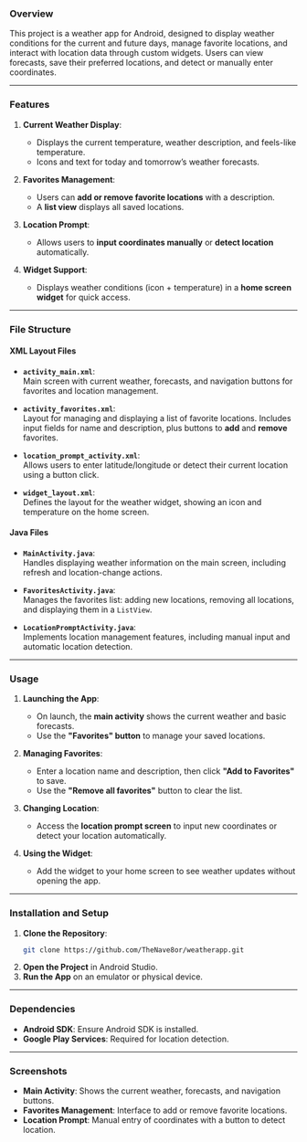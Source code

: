 ### Overview
This project is a weather app for Android, designed to display weather conditions for the current and future days, manage favorite locations, and interact with location data through custom widgets. Users can view forecasts, save their preferred locations, and detect or manually enter coordinates.

---

### Features
1. **Current Weather Display**:
   - Displays the current temperature, weather description, and feels-like temperature.
   - Icons and text for today and tomorrow’s weather forecasts.

2. **Favorites Management**:
   - Users can **add or remove favorite locations** with a description.
   - A **list view** displays all saved locations.

3. **Location Prompt**:
   - Allows users to **input coordinates manually** or **detect location** automatically.

4. **Widget Support**:
   - Displays weather conditions (icon + temperature) in a **home screen widget** for quick access.

---

### File Structure

#### XML Layout Files
- **`activity_main.xml`**:  
  Main screen with current weather, forecasts, and navigation buttons for favorites and location management.
  
- **`activity_favorites.xml`**:  
  Layout for managing and displaying a list of favorite locations. Includes input fields for name and description, plus buttons to **add** and **remove** favorites.

- **`location_prompt_activity.xml`**:  
  Allows users to enter latitude/longitude or detect their current location using a button click.

- **`widget_layout.xml`**:  
  Defines the layout for the weather widget, showing an icon and temperature on the home screen.

#### Java Files
- **`MainActivity.java`**:  
  Handles displaying weather information on the main screen, including refresh and location-change actions.

- **`FavoritesActivity.java`**:  
  Manages the favorites list: adding new locations, removing all locations, and displaying them in a `ListView`.

- **`LocationPromptActivity.java`**:  
  Implements location management features, including manual input and automatic location detection.

---

### Usage

1. **Launching the App**:
   - On launch, the **main activity** shows the current weather and basic forecasts.
   - Use the **"Favorites" button** to manage your saved locations.

2. **Managing Favorites**:
   - Enter a location name and description, then click **"Add to Favorites"** to save.
   - Use the **"Remove all favorites"** button to clear the list.

3. **Changing Location**:
   - Access the **location prompt screen** to input new coordinates or detect your location automatically.

4. **Using the Widget**:
   - Add the widget to your home screen to see weather updates without opening the app.

---

### Installation and Setup

1. **Clone the Repository**:
   ```bash
   git clone https://github.com/TheNave8or/weatherapp.git
   ```
2. **Open the Project** in Android Studio.
3. **Run the App** on an emulator or physical device.

---

### Dependencies

- **Android SDK**: Ensure Android SDK is installed.
- **Google Play Services**: Required for location detection.

---

### Screenshots

- **Main Activity**: Shows the current weather, forecasts, and navigation buttons.  
- **Favorites Management**: Interface to add or remove favorite locations.  
- **Location Prompt**: Manual entry of coordinates with a button to detect location.